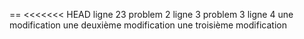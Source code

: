 == 
<<<<<<< HEAD
ligne 23 problem 2
ligne 3 problem 3
ligne 4
une modification
une deuxième modification
une troisième modification